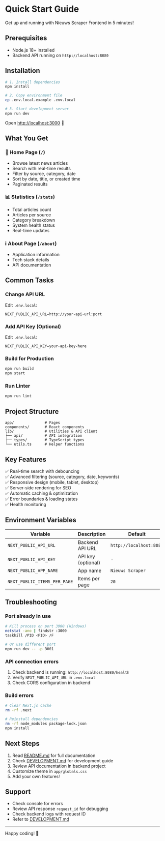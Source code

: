 # Quick Start Guide

Get up and running with Nieuws Scraper Frontend in 5 minutes!

## Prerequisites

- Node.js 18+ installed
- Backend API running on `http://localhost:8080`

## Installation

```bash
# 1. Install dependencies
npm install

# 2. Copy environment file
cp .env.local.example .env.local

# 3. Start development server
npm run dev
```

Open [http://localhost:3000](http://localhost:3000) 🎉

## What You Get

### 📰 Home Page (`/`)
- Browse latest news articles
- Search with real-time results
- Filter by source, category, date
- Sort by date, title, or created time
- Paginated results

### 📊 Statistics (`/stats`)
- Total articles count
- Articles per source
- Category breakdown
- System health status
- Real-time updates

### ℹ️ About Page (`/about`)
- Application information
- Tech stack details
- API documentation

## Common Tasks

### Change API URL
Edit `.env.local`:
```env
NEXT_PUBLIC_API_URL=http://your-api-url:port
```

### Add API Key (Optional)
Edit `.env.local`:
```env
NEXT_PUBLIC_API_KEY=your-api-key-here
```

### Build for Production
```bash
npm run build
npm start
```

### Run Linter
```bash
npm run lint
```

## Project Structure

```
app/              # Pages
components/       # React components
lib/              # Utilities & API client
├── api/          # API integration
├── types/        # TypeScript types
└── utils.ts      # Helper functions
```

## Key Features

✅ Real-time search with debouncing  
✅ Advanced filtering (source, category, date, keywords)  
✅ Responsive design (mobile, tablet, desktop)  
✅ Server-side rendering for SEO  
✅ Automatic caching & optimization  
✅ Error boundaries & loading states  
✅ Health monitoring  

## Environment Variables

| Variable | Description | Default |
|----------|-------------|---------|
| `NEXT_PUBLIC_API_URL` | Backend API URL | `http://localhost:8080` |
| `NEXT_PUBLIC_API_KEY` | API key (optional) | - |
| `NEXT_PUBLIC_APP_NAME` | App name | `Nieuws Scraper` |
| `NEXT_PUBLIC_ITEMS_PER_PAGE` | Items per page | `20` |

## Troubleshooting

### Port already in use
```bash
# Kill process on port 3000 (Windows)
netstat -ano | findstr :3000
taskkill /PID <PID> /F

# Or use different port
npm run dev -- -p 3001
```

### API connection errors
1. Check backend is running: `http://localhost:8080/health`
2. Verify `NEXT_PUBLIC_API_URL` in `.env.local`
3. Check CORS configuration in backend

### Build errors
```bash
# Clear Next.js cache
rm -rf .next

# Reinstall dependencies
rm -rf node_modules package-lock.json
npm install
```

## Next Steps

1. Read [README.md](README.md) for full documentation
2. Check [DEVELOPMENT.md](DEVELOPMENT.md) for development guide
3. Review API documentation in backend project
4. Customize theme in `app/globals.css`
5. Add your own features!

## Support

- Check console for errors
- Review API response `request_id` for debugging
- Check backend logs with request ID
- Refer to [DEVELOPMENT.md](DEVELOPMENT.md)

---

Happy coding! 🚀